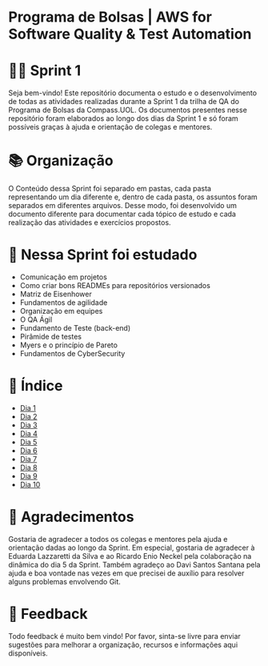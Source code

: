 # Programa de Bolsas | AWS for Software Quality & Test Automation 
# 🏃‍♂️ Sprint 1 
Seja bem-vindo! Este repositório documenta o estudo e o desenvolvimento de todas as atividades realizadas durante a Sprint 1 da trilha de QA do Programa de Bolsas da Compass.UOL.
Os documentos presentes nesse repositório foram elaborados ao longo dos dias da Sprint 1 e só foram possíveis graças à ajuda e orientação de colegas e mentores.

# 📚 Organização

O Conteúdo dessa Sprint foi separado em pastas, cada pasta representando um dia diferente e, dentro de cada pasta, os assuntos foram separados em diferentes arquivos.
Desse modo, foi desenvolvido um documento diferente para documentar cada tópico de estudo e cada realização das atividades e exercícios propostos.

# 📕 Nessa Sprint foi estudado

- Comunicação em projetos
- Como criar bons READMEs para repositórios versionados
- Matriz de Eisenhower
- Fundamentos de agilidade
- Organização em equipes
- O QA Ágil
- Fundamento de Teste (back-end)
- Pirâmide de testes
- Myers e o princípio de Pareto
- Fundamentos de CyberSecurity

# 📖 Índice
- [Dia 1](https://github.com/ItzOliver/Programa_de_Bolsas_AWS_for_Software_Quality_Test_Automation/tree/main/Sprint1/Dia%201)
- [Dia 2](https://github.com/ItzOliver/Programa_de_Bolsas_AWS_for_Software_Quality_Test_Automation/tree/main/Sprint1/Dia%202)
- [Dia 3](https://github.com/ItzOliver/Programa_de_Bolsas_AWS_for_Software_Quality_Test_Automation/tree/main/Sprint1/Dia%203)
- [Dia 4](https://github.com/ItzOliver/Programa_de_Bolsas_AWS_for_Software_Quality_Test_Automation/tree/main/Sprint1/Dia%204)
- [Dia 5](https://github.com/ItzOliver/Programa_de_Bolsas_AWS_for_Software_Quality_Test_Automation/tree/main/Sprint1/Dia%205)
- [Dia 6](https://github.com/ItzOliver/Programa_de_Bolsas_AWS_for_Software_Quality_Test_Automation/tree/main/Sprint1/Dia%206)
- [Dia 7](https://github.com/ItzOliver/Programa_de_Bolsas_AWS_for_Software_Quality_Test_Automation/tree/main/Sprint1/Dia%207)
- [Dia 8](https://github.com/ItzOliver/Programa_de_Bolsas_AWS_for_Software_Quality_Test_Automation/tree/main/Sprint1/Dia%208)
- [Dia 9](https://github.com/ItzOliver/Programa_de_Bolsas_AWS_for_Software_Quality_Test_Automation/tree/main/Sprint1/Dia%209)
- [Dia 10](https://github.com/ItzOliver/Programa_de_Bolsas_AWS_for_Software_Quality_Test_Automation/tree/main/Sprint1/Dia%2010)

# 🤝 Agradecimentos
Gostaria de agradecer a todos os colegas e mentores pela ajuda e orientação dadas ao longo da Sprint. Em especial, gostaria de agradecer à Eduarda Lazzaretti da Silva e ao Ricardo Enio Neckel pela colaboração na dinâmica do dia 5 da Sprint. Também agradeço ao Davi Santos Santana pela ajuda e boa vontade nas vezes em que precisei de auxílio para resolver alguns problemas envolvendo Git.

# 🔁 Feedback
Todo feedback é muito bem vindo! Por favor, sinta-se livre para enviar sugestões para melhorar a organização, recursos e informações aqui disponíveis.